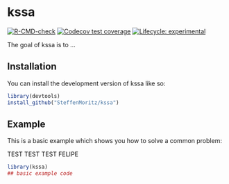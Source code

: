 
# kssa

<!-- badges: start -->
[![R-CMD-check](https://github.com/SteffenMoritz/kssa/workflows/R-CMD-check/badge.svg)](https://github.com/SteffenMoritz/kssa/actions)
[![Codecov test coverage](https://codecov.io/gh/SteffenMoritz/kssa/branch/master/graph/badge.svg)](https://app.codecov.io/gh/SteffenMoritz/kssa?branch=master)
[![Lifecycle: experimental](https://img.shields.io/badge/lifecycle-experimental-orange.svg)](https://lifecycle.r-lib.org/articles/stages.html#experimental)
<!-- badges: end -->

The goal of kssa is to ...

## Installation

You can install the development version of kssa like so:

``` r
library(devtools)
install_github("SteffenMoritz/kssa")
```

## Example

This is a basic example which shows you how to solve a common problem:

TEST TEST TEST FELIPE

``` r
library(kssa)
## basic example code
```

